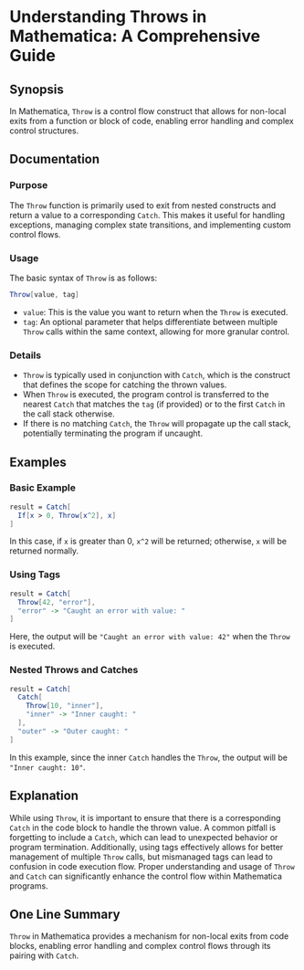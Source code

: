 <!--
Meta Description: # Understanding Throws in Mathematica: A Comprehensive Guide ## Synopsis In Mathematica, `Throw` is a control flow construct that allows for non-local...
Meta Keywords: throw, catch, mathematica, control, value
-->

# Understanding Throws in Mathematica: A Comprehensive Guide

## Synopsis
In Mathematica, `Throw` is a control flow construct that allows for non-local exits from a function or block of code, enabling error handling and complex control structures.

## Documentation
### Purpose
The `Throw` function is primarily used to exit from nested constructs and return a value to a corresponding `Catch`. This makes it useful for handling exceptions, managing complex state transitions, and implementing custom control flows.

### Usage
The basic syntax of `Throw` is as follows:
```mathematica
Throw[value, tag]
```
- `value`: This is the value you want to return when the `Throw` is executed.
- `tag`: An optional parameter that helps differentiate between multiple `Throw` calls within the same context, allowing for more granular control.

### Details
- `Throw` is typically used in conjunction with `Catch`, which is the construct that defines the scope for catching the thrown values.
- When `Throw` is executed, the program control is transferred to the nearest `Catch` that matches the `tag` (if provided) or to the first `Catch` in the call stack otherwise.
- If there is no matching `Catch`, the `Throw` will propagate up the call stack, potentially terminating the program if uncaught.

## Examples
### Basic Example
```mathematica
result = Catch[ 
  If[x > 0, Throw[x^2], x] 
]
```
In this case, if `x` is greater than 0, `x^2` will be returned; otherwise, `x` will be returned normally.

### Using Tags
```mathematica
result = Catch[
  Throw[42, "error"],
  "error" -> "Caught an error with value: "
]
```
Here, the output will be `"Caught an error with value: 42"` when the `Throw` is executed.

### Nested Throws and Catches
```mathematica
result = Catch[
  Catch[
    Throw[10, "inner"], 
    "inner" -> "Inner caught: "
  ], 
  "outer" -> "Outer caught: "
]
```
In this example, since the inner `Catch` handles the `Throw`, the output will be `"Inner caught: 10"`.

## Explanation
While using `Throw`, it is important to ensure that there is a corresponding `Catch` in the code block to handle the thrown value. A common pitfall is forgetting to include a `Catch`, which can lead to unexpected behavior or program termination. Additionally, using tags effectively allows for better management of multiple `Throw` calls, but mismanaged tags can lead to confusion in code execution flow. Proper understanding and usage of `Throw` and `Catch` can significantly enhance the control flow within Mathematica programs.

## One Line Summary
`Throw` in Mathematica provides a mechanism for non-local exits from code blocks, enabling error handling and complex control flows through its pairing with `Catch`.